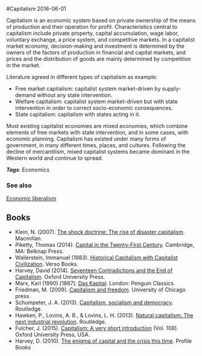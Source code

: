 
#Capitalism
2016-06-01

Capitalism is an economic system based on private ownership of the means of production and their operation for profit. Characteristics central to capitalism include private property, capital accumulation, wage labor, voluntary exchange, a price system, and competitive markets. In a capitalist market economy, decision-making and investment is determined by the owners of the factors of production in financial and capital markets, and prices and the distribution of goods are mainly determined by competition in the market.

Literature agreed in different types of capitalism as example:
* Free market capitalism: capitalist system market-driven by supply-demand without any state intervention.
* Welfare capitalism: capitalist system market-driven but with state intervention in order to correct socio-economic consequences.
* State capitalism: capitalism with states acting in it.

Most existing capitalist economies are mixed economies, which combine elements of free markets with state intervention, and in some cases, with economic planning.
Capitalism has existed under many forms of government, in many different times, places, and cultures. Following the decline of mercantilism, mixed capitalist systems became dominant in the Western world and continue to spread.

***Tags***: Economics

### See also
[Economic liberalism](/economic_liberalism)
## Books
* Klein, N. (2007). [The shock doctrine: The rise of disaster capitalism](https://www.goodreads.com/book/show/1237300.The_Shock_Doctrine). Macmillan.
* Piketty, Thomas (2014). [Capital in the Twenty-First Century](https://www.goodreads.com/book/show/18736925-capital-in-the-twenty-first-century). Cambridge, MA: Belknap Press.
* Wallerstein, Immanuel (1983). [Historical Capitalism with Capitalist Civilization](https://www.goodreads.com/book/show/712748.Historical_Capitalism_with_Capitalist_Civilization). Verso Books.
* Harvey, David (2014). [Seventeen Contradictions and the End of Capitalism](https://www.goodreads.com/book/show/18579571-seventeen-contradictions-and-the-end-of-capitalism). Oxford University Press.
* Marx, Karl (1990) [1867]. [Das Kapital](https://www.goodreads.com/book/show/238953.Das_Kapital). London: Penguin Classics.
* Friedman, M. (2009). [Capitalism and freedom](https://www.goodreads.com/book/show/51877.Capitalism_and_Freedom). University of Chicago press.
* Schumpeter, J. A. (2013). [Capitalism, socialism and democracy](https://www.goodreads.com/book/show/134798.Capitalism_Socialism_and_Democracy). Routledge.
* Hawken, P., Lovins, A. B., & Lovins, L. H. (2013). [Natural capitalism: The next industrial revolution](https://www.goodreads.com/book/show/683.Natural_Capitalism). Routledge.
* Fulcher, J. (2015). [Capitalism: A very short introduction](https://www.goodreads.com/book/show/74649.Capitalism) (Vol. 108). Oxford University Press, USA.
* Harvey, D. (2010). [The enigma of capital and the crisis this time](https://www.goodreads.com/book/show/7502073-the-enigma-of-capital-and-the-crises-of-capitalism). Profile Books


